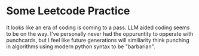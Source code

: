 # Some Leetcode Practice

It looks like an era of coding is coming to a pass. LLM aided coding seems to be on the way. I've personally never had the oppuruntity to opperate with punchcards, but I feel like future generations will similiarity think punching in algorithms using modern python syntax to be "barbarian".